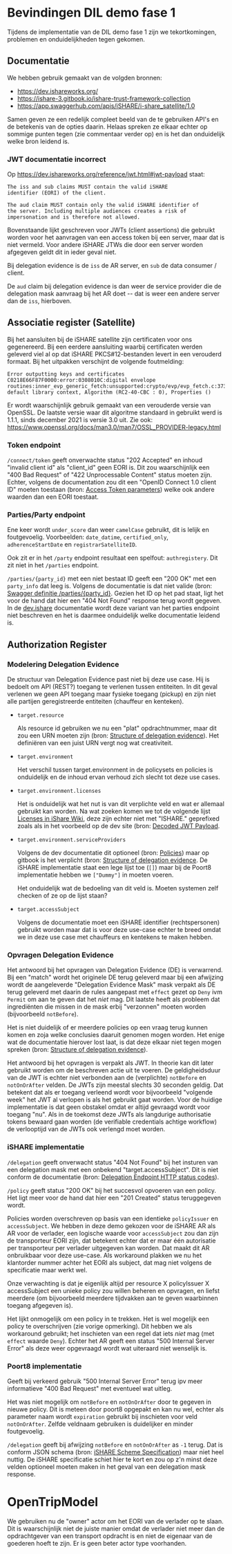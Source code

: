 # Bevindingen DIL demo fase 1

Tijdens de implementatie van de DIL demo fase 1 zijn we tekortkomingen, problemen en onduidelijkheden tegen gekomen.


## Documentatie

We hebben gebruik gemaakt van de volgden bronnen:

- https://dev.ishareworks.org/
- https://ishare-3.gitbook.io/ishare-trust-framework-collection
- https://app.swaggerhub.com/apis/iSHARE/i-share_satellite/1.0

Samen geven ze een redelijk compleet beeld van de te gebruiken API's en de betekenis van de opties daarin.  Helaas spreken ze elkaar echter op sommige punten tegen (zie commentaar verder op) en is het dan onduidelijk welke bron leidend is.


### JWT documentatie incorrect

Op  https://dev.ishareworks.org/reference/jwt.html#jwt-payload staat:

    The iss and sub claims MUST contain the valid iSHARE
    identifier (EORI) of the client.

    The aud claim MUST contain only the valid iSHARE identifier of
    the server. Including multiple audiences creates a risk of
    impersonation and is therefore not allowed.

Bovenstaande lijkt geschreven voor JWTs (client assertions) die gebruikt worden voor het aanvragen van een access token bij een server, maar dat is niet vermeld. Voor andere iSHARE JTWs die door een server worden afgegeven geldt dit in ieder geval niet.

Bij delegation evidence is de `iss` de AR server, en `sub` de data consumer / client.

De `aud` claim bij delegation evidence is dan weer de service provider die de delegation mask aanvraag bij het AR doet -- dat is weer een andere server dan de `iss`, hierboven.


## Associatie register (Satellite)

Bij het aansluiten bij de iSHARE satellite zijn certificaten voor ons gegenereerd.  Bij een eerdere aansluiting waarbij certificaten werden geleverd viel al op dat iSHARE PKCS#12-bestanden levert in een verouderd formaat.  Bij het uitpakken verschijnt de volgende foutmelding:

```
Error outputting keys and certificates
C0218E66F87F0000:error:0308010C:digital envelope routines:inner_evp_generic_fetch:unsupported:crypto/evp/evp_fetch.c:373:Global default library context, Algorithm (RC2-40-CBC : 0), Properties ()
```

Er wordt waarschijnlijk gebruik gemaakt van een verouderde versie van OpenSSL.  De laatste versie waar dit algoritme standaard in gebruikt werd is 1.1.1, sinds december 2021 is versie 3.0 uit.  Zie ook: https://www.openssl.org/docs/man3.0/man7/OSSL_PROVIDER-legacy.html


### Token endpoint

`/connect/token` geeft onverwachte status "202 Accepted" en inhoud "invalid client id" als "client_id" geen EORI is.  Dit zou waarschijnlijk een "400 Bad Request" of "422 Unprocessable Content" status moeten zijn.  Echter, volgens de documentation zou dit een "OpenID Connect 1.0 client ID" moeten toestaan (bron: [Access Token parameters](https://dev.ishareworks.org/common/token.html#parameters)) welke ook andere waarden dan een EORI toestaat.


### Parties/Party endpoint 

Ene keer wordt `under_score` dan weer `camelCase` gebruikt, dit is lelijk en foutgevoelig.  Voorbeelden: `date_datime`, `certified_only`, `adherenceStartDate` en `registrarSatelliteID`.

Ook zit er in het `/party` endpoint resultaat een spelfout: `authregistery`. Dit zit niet in het `/parties` endpoint.

 `/parties/{party_id}` met een niet bestaat ID geeft een "200 OK" met een `party_info` dat leeg is.  Volgens de documentatie is dat niet valide (bron: [Swagger definitie /parties/{party_id}](https://app.swaggerhub.com/apis/iSHARE/i-share_satellite/1.0#/iSHARE%20Satellite/%2Fparties%2F%7Bparty_id%7D).  Gezien het ID op het pad staat, ligt het voor de hand dat hier een "404 Not Found" response terug wordt gegeven.  In de [dev.ishare](https://dev.ishareworks.org/satellite/parties.html#request) documentatie wordt deze variant van het parties endpoint niet beschreven en het is daarmee onduidelijk welke documentatie leidend is.


## Authorization Register


### Modelering Delegation Evidence

De structuur van Delegation Evidence past niet bij deze use case.  Hij is bedoelt om API (REST?) toegang te verlenen tussen entiteiten.  In dit geval verlenen we geen API toegang maar fysieke toegang (pickup) en zijn niet alle partijen geregistreerde entiteiten (chauffeur en kenteken).

- `target.resource`

  Als resource id gebruiken we nu een "plat" opdrachtnummer, maar dit zou een URN moeten zijn (bron: [Structure of delegation evidence](https://ishare-3.gitbook.io/ishare-trust-framework-collection/readme/detailed-descriptions/technical/structure-of-delegation-evidence)). Het definiëren van een juist URN vergt nog wat creativiteit.

- `target.environment`

  Het verschil tussen target.environment in de policysets en policies is onduidelijk en de inhoud ervan verhoud zich slecht tot deze use cases.

- `target.environment.licenses`

  Het is onduidelijk wat het nut is van dit verplichte veld en wat er allemaal gebruikt kan worden.  Na wat zoeken komen we tot de volgende lijst [Licenses in iShare Wiki](https://ishareworks.atlassian.net/wiki/spaces/IS/pages/70221903/Licenses), deze zijn echter niet met "ISHARE." geprefixed zoals als in het voorbeeld op de dev site (bron: [Decoded JWT Payload](https://dev.ishareworks.org/delegation/endpoint.html#decoded-jwt-payload).

- `target.environment.serviceProviders`

  Volgens de dev documentatie dit optioneel (bron: [Policies](https://dev.ishareworks.org/delegation/policy-sets.html#policies)) maar op gitbook is het verplicht (bron: [Structure of delegation evidence](https://ishare-3.gitbook.io/ishare-trust-framework-collection/readme/detailed-descriptions/technical/structure-of-delegation-evidence).  De iSHARE implementatie staat een lege lijst toe (`[]`) maar bij de Poort8 implementatie hebben we `["Dummy"]` in moeten voeren.

  Het onduidelijk wat de bedoeling van dit veld is.  Moeten systemen zelf checken of ze op de lijst staan?

- `target.accessSubject`

  Volgens de documentatie moet een iSHARE identifier (rechtspersonen) gebruikt worden maar dat is voor deze use-case echter te breed omdat we in deze use case met chauffeurs en kentekens te maken hebben.
  
### Opvragen Delegation Evidence

Het antwoord bij het opvragen van Delegation Evidence (DE) is verwarrend.  Bij een "match" wordt het originele DE terug geleverd maar bij een afwijzing wordt de aangeleverde "Delegation Evidence Mask" mask verpakt als DE terug geleverd met daarin de rules aangepast met `effect` gezet op `Deny` ivm `Permit` om aan te geven dat het *niet* mag.  Dit laatste heeft als probleem dat ingrediënten die missen in de mask erbij "verzonnen" moeten worden (bijvoorbeeld `notBefore`).

Het is niet duidelijk of er meerdere policies op een vraag terug kunnen komen en zoja welke conclusies daaruit genomen mogen worden.  Het enige wat de documentatie hierover lost laat, is dat deze elkaar niet tegen mogen spreken (bron: [Structure of delegation evidence](https://ishare-3.gitbook.io/ishare-trust-framework-collection/readme/detailed-descriptions/technical/structure-of-delegation-evidence)).

Het antwoord bij het opvragen is verpakt als JWT.  In theorie kan dit later gebruikt worden om de beschreven actie uit te voeren.  De geldigheidsduur van de JWT is echter niet verbonden aan de (verplichte) `notBefore` en `notOnOrAfter` velden. De JWTs zijn meestal slechts 30 seconden geldig. Dat betekent dat als er toegang verleend wordt voor bijvoorbeeld "volgende week" het JWT al verlopen is als het gebruikt gaat worden. Voor de huidige implementatie is dat geen obstakel omdat er altijd gevraagd wordt voor toegang "nu". Als in de toekomst deze JWTs als langdurige authorisatie tokens bewaard gaan worden (de verifiable credentials achtige workflow) de verlooptijd van de JWTs ook verlengd moet worden.


### iSHARE implementatie

`/delegation` geeft onverwacht status "404 Not Found" bij het insturen van een delegation mask met een onbekend "target.accessSubject".  Dit is niet conform de documentatie (bron: [Delegation Endpoint HTTP status codes](https://dev.ishareworks.org/delegation/endpoint.html#http-status-codes)).

`/policy` geeft status "200 OK" bij het succesvol opvoeren van een policy.  Het ligt meer voor de hand dat hier een "201 Created" status teruggegeven wordt.

Policies worden overschreven op basis van een identieke `policyIssuer` en `accessSubject`.  We hebben in deze demo gekozen voor de iSHARE AR als AR voor de verlader, een logische waarde voor `accessSubject` zou dan zijn de transporteur EORI zijn, dat betekent echter dat er maar één autorisatie per transporteur per verlader uitgegeven kan worden.  Dat maakt dit AR onbruikbaar voor deze use-case.  Als workaround plakken we nu het klantorder nummer achter het EORI als subject, dat mag niet volgens de specificatie maar werkt wel. 

Onze verwachting is dat je eigenlijk altijd per resource X policyIssuer X accessSubject een unieke policy zou willen beheren en opvragen, en liefst meerdere (om bijvoorbeeld meerdere tijdvakken aan te geven waarbinnen toegang afgegeven is).

Het lijkt onmogelijk om een policy in te trekken.  Het is wel mogelijk een policy te overschrijven (zie vorige opmerking).  Dit hebben we als workaround gebruikt; het inschieten van een regel dat iets *niet* mag (met `effect` waarde `Deny`).  Echter het AR geeft een status "500 Internal Server Error" als deze weer opgevraagd wordt wat uiteraard niet wenselijk is.


### Poort8 implementatie

Geeft bij verkeerd gebruik "500 Internal Server Error" terug ipv meer informatieve "400 Bad Request" met eventueel wat uitleg.

Het was niet mogelijk om `notBefore` en `notOnOrAfter` door te gegeven in nieuwe policy.  Dit is meteen door poort8 opgepakt en kan nu wel, echter als parameter naam wordt `expiration` gebruikt bij inschieten voor veld `notOnOrAfter`. Zelfde veldnaam gebruiken is duidelijker en minder foutgevoelig.

`/delegation` geeft bij afwijzing `notBefore` en `notOnOrAfter` as `-1` terug.  Dat is conform JSON schema (bron: [iSHARE Scheme Specification](https://app.swaggerhub.com/apis/iSHARE/iSHARE_Scheme_Specification/2.0#/jwt_payload_delegation_evidence_token)) maar niet heel nuttig.  De iSHARE specificatie schiet hier te kort en zou op z'n minst deze velden optioneel moeten maken in het geval van een delegation mask response.


# OpenTripModel

We gebruiken nu de "owner" actor om het EORI van de verlader op te slaan.  Dit is waarschijnlijk niet de juiste manier omdat de verlader niet meer dan de opdrachtgever van een transport opdracht is en niet de eigenaar van de goederen hoeft te zijn.  Er is geen beter actor type voorhanden.
